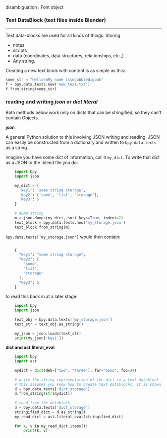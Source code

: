 disambiguation : Font object

### Text DataBlock (text files inside Blender)
____
Text data-blocks are used for all kinds of things.  Storing

- notes  
- scripts
- data (coordinates, data structures, relationships, etc.,)
- Any string.

Creating a new text block with content is as simple as this:

```python
some_str = "Hello\nMy name is\ngobbledigook"
f = bpy.data.texts.new('new_text.txt')
f.from_string(some_str)
```

### reading and writing _json_ or _dict literal_

Both methods below work only on dicts that can be stringified, so they can't contain Objects.

**json** 

A general Python solution to this involving JSON writing and reading. JSON can easily be constructed from a dictionary and written to `bpy.data.texts` as a string.

Imagine you have some dict of information, call it `my_dict`. To write that dict as a JSON to the .blend file you do:

```python
    import bpy
    import json
    
    my_dict = {
      'key1': 'some string storage',
      'key2': ['some', 'list', 'storage'],
      'key3': 5
    }
    
    # dump string
    m = json.dumps(my_dict, sort_keys=True, indent=2)
    text_block = bpy.data.texts.new('my_storage.json')
    text_block.from_string(m)
```

`bpy.data.texts['my_storage.json']` would then contain:

```python

    {
      "key1": "some string storage",
      "key2": [
        "some",
        "list",
        "storage"
      ],
      "key3": 5
    }
```
to read this back in at a later stage:

```python
    import bpy
    import json
    
    text_obj = bpy.data.texts['my_storage.json']
    text_str = text_obj.as_string()
    
    my_json = json.loads(text_str)
    print(my_json['key1'])

```


**dict and ast.literal_eval**  

```python
    import bpy
    import ast
    
    mydict = dict(deb=["two", "three"], far="booo", foo=34)
    
    # write the string representation of the dict to a text datablock
    # this assumes you know how to create text datablocks, it is shown in the other method anyway.
    d = bpy.data.texts['dict_storage']
    d.from_string(str(mydict))
    
    # read from the datablock
    d = bpy.data.texts['dict_storage']
    stringified_dict = d.as_string()
    my_read_dict = ast.literal_eval(stringified_dict)
    
    for k, v in my_read_dict.items():
        print(k, v)
```